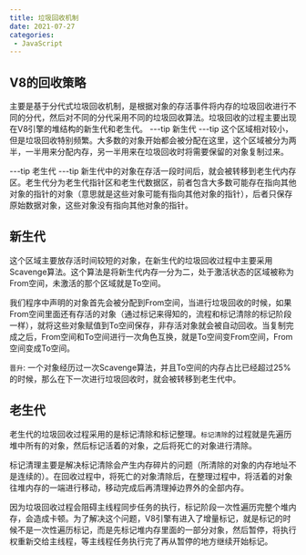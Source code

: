 ```yaml
---
title: 垃圾回收机制
date: 2021-07-27
categories: 
 - JavaScript
---
```


## V8的回收策略
主要是基于分代式垃圾回收机制，是根据对象的存活事件将内存的垃圾回收进行不同的分代，然后对不同的分代采用不同的垃圾回收算法。垃圾回收的过程主要出现在V8引擎的堆结构的新生代和老生代。
---tip
新生代
---tip
这个区域相对较小，但是垃圾回收特别频繁。大多数的对象开始都会被分配在这里，这个区域被分为两半，一半用来分配内存，另一半用来在垃圾回收时将需要保留的对象复制过来。

---tip
老生代
---tip
新生代中的对象在存活一段时间后，就会被转移到老生代内存区。老生代分为老生代指针区和老生代数据区，前者包含大多数可能存在指向其他对象的指针的对象（意思就是这些对象可能有指向其他对象的指针），后者只保存原始数据对象，这些对象没有指向其他对象的指针。

## 新生代
这个区域主要放存活时间较短的对象，在新生代的垃圾回收过程中主要采用Scavenge算法。这个算法是将新生代内存一分为二，处于激活状态的区域被称为From空间，未激活的那个区域就是To空间。

我们程序中声明的对象首先会被分配到From空间，当进行垃圾回收的时候，如果From空间里面还有存活的对象（通过标记来得知的，流程和标记清除的标记阶段一样），就将这些对象赋值到To空间保存，非存活对象就会被自动回收。当复制完成之后，From空间和To空间进行一次角色互换，就是To空间变From空间，From空间变成To空间。

`晋升`: 一个对象经历过一次Scavenge算法，并且To空间的内存占比已经超过25%的时候，那么在下一次进行垃圾回收时，就会被转移到老生代中。

## 老生代
老生代的垃圾回收过程采用的是标记清除和标记整理。`标记清除`的过程就是先遍历堆中所有的对象，然后标记活着的对象，之后将死亡的对象进行清除。

标记清理主要是解决标记清除会产生内存碎片的问题（所清除的对象的内存地址不是连续的）。在回收过程中，将死亡的对象清除后，在整理过程中，将活着的对象往堆内存的一端进行移动，移动完成后再清理掉边界外的全部内存。

因为垃圾回收过程会阻碍主线程同步任务的执行，标记阶段一次性遍历完整个堆内存，会造成卡顿。为了解决这个问题，V8引擎有进入了增量标记，就是标记的时候不是一次性遍历标记，而是先标记堆内存里面的一部分对象，然后暂停，将执行权重新交给主线程，等主线程任务执行完了再从暂停的地方继续开始标记。